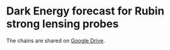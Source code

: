# Dark Energy forecast for Rubin strong lensing probes

The chains are shared on [Google Drive](https://drive.google.com/drive/folders/1LGH232rQxqY31MB8ZP_FKg7UyzOpeK8y?usp=sharing).
